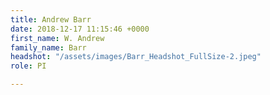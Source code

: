 ```yaml
---
title: Andrew Barr
date: 2018-12-17 11:15:46 +0000
first_name: W. Andrew
family_name: Barr
headshot: "/assets/images/Barr_Headshot_FullSize-2.jpeg"
role: PI

---
```

